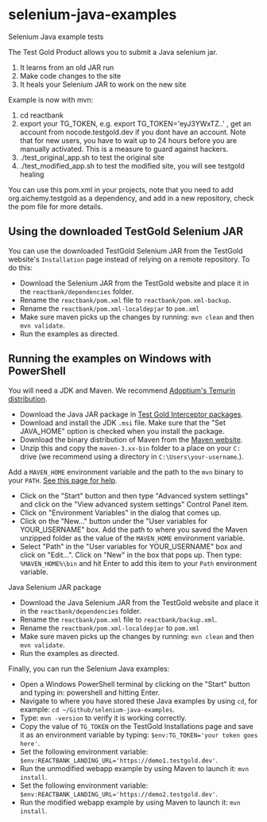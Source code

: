 # selenium-java-examples

Selenium Java example tests

The Test Gold Product allows you to submit a Java selenium jar.

1. It learns from an old JAR run
2. Make code changes to the site
3. It heals your Selenium JAR to work on the new site

Example is now with mvn:

1. cd reactbank
2. export your TG_TOKEN, e.g. export TG_TOKEN='eyJ3YWxTZ..' , get an account from nocode.testgold.dev if you dont have an account. Note that for new users, you have to wait up to 24 hours before you are manually activated. This is a measure to guard against hackers.
3. ./test_original_app.sh to test the original site
4. ./test_modified_app.sh to test the modified site, you will see testgold healing

You can use this pom.xml in your projects, note that you need to add org.aichemy.testgold as a dependency, and add in a new repository, check the pom file for more details.

## Using the downloaded TestGold Selenium JAR

You can use the downloaded TestGold Selenium JAR from the TestGold website's `Installation` page instead of relying on a remote repository.
To do this:

- Download the Selenium JAR from the TestGold website and place it in the `reactbank/dependencies` folder.
- Rename the `reactbank/pom.xml` file to `reactbank/pom.xml-backup`.
- Rename the `reactbank/pom.xml-localdepjar` to `pom.xml`
- Make sure maven picks up the changes by running: `mvn clean` and then `mvn validate`.
- Run the examples as directed.

## Running the examples on Windows with PowerShell

You will need a JDK and Maven. We recommend [Adoptium's Temurin distribution](https://adoptium.net/).

- Download the Java JAR package in [Test Gold Interceptor packages](https://dev.k8s.testgold.dev/details/installation).
- Download and install the JDK `.msi` file. Make sure that the "Set JAVA_HOME" option is checked when you install the package.
- Download the binary distribution of Maven from the [Maven website](https://dlcdn.apache.org/maven/maven-3/3.8.4/binaries/apache-maven-3.8.4-bin.zip).
- Unzip this and copy the `maven-3.xx-bin` folder to a place on your `C:` drive (we recommend using a directory in `C:\Users\your-username`.).

Add a `MAVEN_HOME` environment variable and the path to the `mvn` binary to your `PATH`. [See this page for help](https://mkyong.com/maven/how-to-install-maven-in-windows/).

- Click on the "Start" button and then type "Advanced system settings" and click on the "View advanced system settings" Control Panel item.
- Click on "Environment Variables" in the dialog that comes up.
- Click on the "New..." button under the "User variables for YOUR_USERNAME" box. Add the path to where you saved the Maven unzipped folder as the value of the `MAVEN_HOME` environment variable.
- Select "Path" in the "User variables for YOUR_USERNAME" box and click on "Edit...". Click on "New" in the box that pops up. Then type: `%MAVEN_HOME%\bin` and hit Enter to add this item to your `Path` environment variable.

Java Selenium JAR package

- Download the Java Selenium JAR from the TestGold website and place it in the `reactbank/dependencies` folder.
- Rename the `reactbank/pom.xml` file to `reactbank/backup.xml`.
- Rename the `reactbank/pom.xml-localdepjar` to `pom.xml`
- Make sure maven picks up the changes by running: `mvn clean` and then `mvn validate`.
- Run the examples as directed. 


Finally, you can run the Selenium Java examples:

- Open a Windows PowerShell terminal by clicking on the "Start" button and typing in: powershell and hitting Enter.
- Navigate to where you have stored these Java examples by using `cd`, for example: `cd ~/Github/selenium-java-examples`.
- Type: `mvn -version` to verify it is working correctly.
- Copy the value of `TG_TOKEN` on the TestGold Installations page and save it as an environment variable by typing: `$env:TG_TOKEN='your token goes here'`.
- Set the following environment variable: `$env:REACTBANK_LANDING_URL='https://demo1.testgold.dev'`.
- Run the unmodified webapp example by using Maven to launch it: `mvn install`.
- Set the following environment variable: `$env:REACTBANK_LANDING_URL='https://demo2.testgold.dev'`.
- Run the modified webapp example by using Maven to launch it: `mvn install`.

